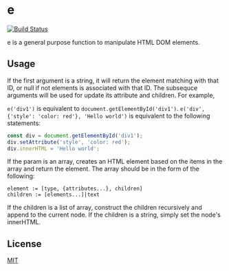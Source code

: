 # e

[![Build Status][build-image]][build-url]

e is a general purpose function to manipulate HTML DOM elements.

## Usage

If the first argument is a string, it will return the element matching with that ID, or null if not elements is associated with that ID. The subsequce arguments will be used for update its attribute and children. For example,

`e('div1')` is equivalent to `document.getElementById('div1')`.
`e('div', {'style': 'color: red'}, 'Hello world')` is equivalent to the following statements:

```js
const div = document.getElementById('div1');
div.setAttribute('style', 'color: red');
div.innerHTML = 'Hello world';
```

If the param is an array, creates an HTML element based on the items in the array and return the element. The array should be in the form of the following:

```
element := [type, {attributes...}, children]
children := [elements...]|text
```

If the children is a list of array, construct the children recursively and append to the current node. If the children is a string, simply set the node's innerHTML.

## License

[MIT](LICENSE)

[build-image]: https://github.com/sarosia/e/workflows/Node.js%20CI/badge.svg
[build-url]: https://github.com/sarosia/e/actions
